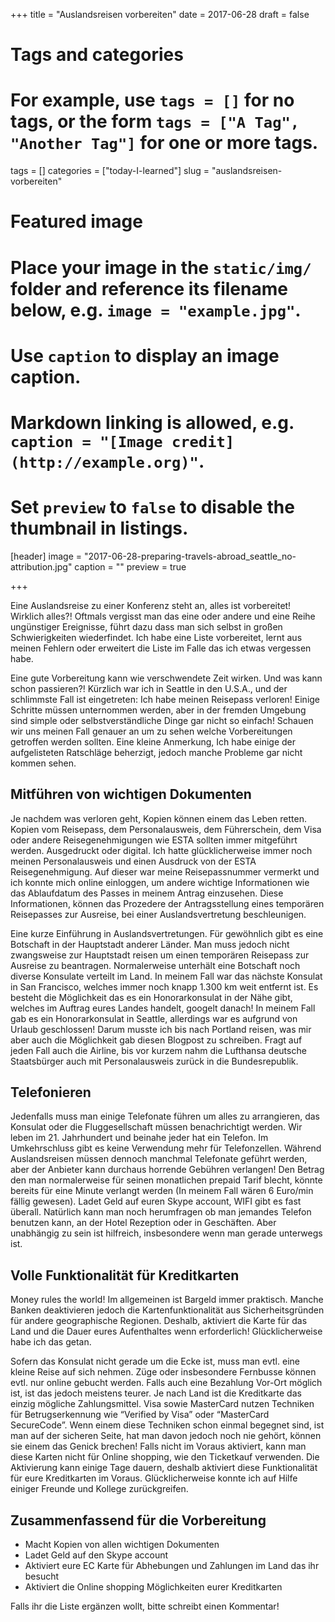 +++
title = "Auslandsreisen vorbereiten"
date = 2017-06-28
draft = false

# Tags and categories
# For example, use `tags = []` for no tags, or the form `tags = ["A Tag", "Another Tag"]` for one or more tags.
tags = []
categories = ["today-I-learned"]
slug = "auslandsreisen-vorbereiten"

# Featured image
# Place your image in the `static/img/` folder and reference its filename below, e.g. `image = "example.jpg"`.
# Use `caption` to display an image caption.
#   Markdown linking is allowed, e.g. `caption = "[Image credit](http://example.org)"`.
# Set `preview` to `false` to disable the thumbnail in listings.
[header]
image = "2017-06-28-preparing-travels-abroad_seattle_no-attribution.jpg"
caption = ""
preview = true

+++

Eine Auslandsreise zu einer Konferenz steht an, alles ist vorbereitet! Wirklich alles?! Oftmals vergisst man das eine oder andere und eine Reihe ungünstiger Ereignisse, führt dazu dass man sich selbst in großen Schwierigkeiten wiederfindet. Ich habe eine Liste vorbereitet, lernt aus meinen Fehlern oder erweitert die Liste im Falle das ich etwas vergessen habe.
<!--more-->

Eine gute Vorbereitung kann wie verschwendete Zeit wirken. Und was kann schon passieren?! Kürzlich war ich in Seattle in den U.S.A., und der schlimmste Fall ist eingetreten: 
Ich habe meinen Reisepass verloren! Einige Schritte müssen unternommen werden, aber in der fremden Umgebung sind simple oder selbstverständliche Dinge gar nicht so einfach!
Schauen wir uns meinen Fall genauer an um zu sehen welche Vorbereitungen getroffen werden sollten. Eine kleine Anmerkung, Ich habe einige der aufgelisteten Ratschläge beherzigt, jedoch manche Probleme gar nicht kommen sehen.

## Mitführen von wichtigen Dokumenten


Je nachdem was verloren geht, Kopien können einem das Leben retten. Kopien vom Reisepass, dem Personalausweis, dem Führerschein, dem Visa oder andere
Reisegenehmigungen wie ESTA sollten immer mitgeführt werden. Ausgedruckt oder digital. Ich hatte glücklicherweise immer noch meinen Personalausweis und einen Ausdruck von der ESTA Reisegenehmigung.
Auf dieser war meine Reisepassnummer vermerkt und ich konnte mich online einloggen, um andere wichtige Informationen wie das Ablaufdatum des Passes in meinem Antrag einzusehen. 
Diese Informationen, können das Prozedere der Antragsstellung eines temporären Reisepasses zur Ausreise, bei einer Auslandsvertretung beschleunigen.

Eine kurze Einführung in Auslandsvertretungen. Für gewöhnlich gibt es eine Botschaft in der Hauptstadt anderer Länder.
Man muss jedoch nicht zwangsweise zur Hauptstadt reisen um einen temporären Reisepass zur Ausreise zu beantragen. Normalerweise unterhält eine Botschaft noch diverse Konsulate verteilt im Land. 
In meinem Fall war das nächste Konsulat in San Francisco, welches immer noch knapp 1.300 km weit entfernt ist. Es besteht die Möglichkeit das es ein Honorarkonsulat in der Nähe gibt,
welches im Auftrag eures Landes handelt, googelt danach! In meinem Fall gab es ein Honorarkonsulat in Seattle, allerdings war es aufgrund von Urlaub geschlossen!
Darum musste ich bis nach Portland reisen, was mir aber auch die Möglichkeit gab diesen Blogpost zu schreiben. Fragt auf jeden Fall auch die Airline, bis vor kurzem nahm die Lufthansa deutsche Staatsbürger auch mit Personalausweis zurück in die Bundesrepublik.


## Telefonieren

Jedenfalls muss man einige Telefonate führen um alles zu arrangieren, das Konsulat oder die Fluggesellschaft müssen benachrichtigt werden.
Wir leben im 21. Jahrhundert und beinahe jeder hat ein Telefon. Im Umkehrschluss gibt es keine Verwendung mehr für Telefonzellen.
Während Auslandsreisen müssen dennoch manchmal Telefonate geführt werden, aber der Anbieter kann durchaus horrende Gebühren verlangen! Den Betrag den man normalerweise für
seinen monatlichen prepaid Tarif blecht, könnte bereits für eine Minute verlangt werden (In meinem Fall wären 6 Euro/min fällig gewesen).
Ladet Geld auf euren Skype account, WIFI gibt es fast überall.
Natürlich kann man noch herumfragen ob man jemandes Telefon benutzen kann, an der Hotel Rezeption oder in Geschäften. Aber unabhängig zu sein ist hilfreich, insbesondere wenn man gerade unterwegs ist.


## Volle Funktionalität für Kreditkarten

Money rules the world! Im allgemeinen ist Bargeld immer praktisch. Manche Banken deaktivieren jedoch die Kartenfunktionalität aus Sicherheitsgründen für andere geographische Regionen.
Deshalb, aktiviert die Karte für das Land und die Dauer eures Aufenthaltes wenn erforderlich! Glücklicherweise habe ich das getan.

Sofern das Konsulat nicht gerade um die Ecke ist, muss man evtl. eine kleine Reise auf sich nehmen. Züge oder insbesondere Fernbusse können evtl. nur online gebucht werden.
Falls auch eine Bezahlung Vor-Ort möglich ist, ist das jedoch meistens teurer. Je nach Land ist die Kreditkarte das einzig mögliche Zahlungsmittel.
Visa sowie MasterCard nutzen Techniken für Betrugserkennung wie “Verified by Visa” oder “MasterCard SecureCode”. Wenn einem diese Techniken schon einmal begegnet sind,
ist man auf der sicheren Seite, hat man davon jedoch noch nie gehört, können sie einem das Genick brechen!
Falls nicht im Voraus aktiviert, kann man diese Karten nicht für Online shopping, wie den Ticketkauf verwenden.
Die Aktivierung kann einige Tage dauern, deshalb aktiviert diese Funktionalität für eure Kreditkarten im Voraus.
Glücklicherweise konnte ich auf Hilfe einiger Freunde und Kollege zurückgreifen.


## Zusammenfassend für die Vorbereitung


* Macht Kopien von allen wichtigen Dokumenten
* Ladet Geld auf den Skype account
* Aktiviert eure EC Karte für Abhebungen und Zahlungen im Land das ihr besucht
* Aktiviert die Online shopping Möglichkeiten eurer Kreditkarten

Falls ihr die Liste ergänzen wollt, bitte schreibt einen Kommentar!

